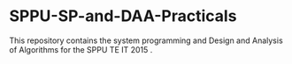 # SPPU-SP-and-DAA-Practicals
This repository contains the system programming and Design and Analysis of Algorithms for the SPPU TE IT 2015 .
